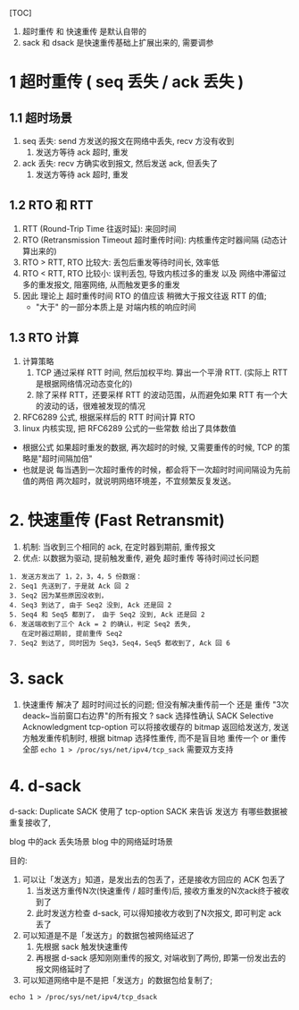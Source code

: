 [TOC]
1. 超时重传 和 快速重传 是默认自带的
2. sack 和 dsack 是快速重传基础上扩展出来的, 需要调参

# 1 超时重传 ( seq 丢失 / ack 丢失 )
## 1.1 超时场景
1. seq 丢失: send 方发送的报文在网络中丢失, recv 方没有收到
    1. 发送方等待 ack 超时, 重发
2. ack 丢失: recv 方确实收到报文, 然后发送 ack, 但丢失了
    1. 发送方等待 ack 超时, 重发
## 1.2 RTO 和 RTT
1. RTT (Round-Trip Time 往返时延): 来回时间
2. RTO (Retransmission Timeout 超时重传时间): 内核重传定时器间隔 (动态计算出来的)
3. RTO > RTT, RTO 比较大: 丢包后重发等待时间长, 效率低
4. RTO < RTT, RTO 比较小: 误判丢包, 导致内核过多的重发 以及 网络中滞留过多的重发报文, 阻塞网络, 从而触发更多的重发
5. 因此 理论上 超时重传时间 RTO 的值应该 稍微大于报文往返 RTT 的值;
    + "大于" 的一部分本质上是 对端内核的响应时间

## 1.3 RTO 计算 
1. 计算策略
    1. TCP 通过采样 RTT 时间, 然后加权平均. 算出一个平滑 RTT. (实际上 RTT 是根据网络情况动态变化的)
    2. 除了采样 RTT，还要采样 RTT 的波动范围，从而避免如果 RTT 有一个大的波动的话，很难被发现的情况
2. RFC6289 公式, 根据采样后的 RTT 时间计算 RTO
3. linux 内核实现, 把 RFC6289 公式的一些常数 给出了具体数值

+ 根据公式
  如果超时重发的数据, 再次超时的时候, 又需要重传的时候, TCP 的策略是"超时间隔加倍"
+ 也就是说
  每当遇到一次超时重传的时候，都会将下一次超时时间间隔设为先前值的两倍
  两次超时，就说明网络环境差，不宜频繁反复发送。

# 2. 快速重传 (Fast Retransmit)
1. 机制: 当收到三个相同的 ack, 在定时器到期前, 重传报文
2. 优点: 以数据为驱动, 提前触发重传, 避免 超时重传 等待时间过长问题
```log
1. 发送方发出了 1，2，3，4，5 份数据：
2. Seq1 先送到了，于是就 Ack 回 2
3. Seq2 因为某些原因没收到，
4. Seq3 到达了, 由于 Seq2 没到, Ack 还是回 2
5. Seq4 和 Seq5 都到了， 由于 Seq2 没到, Ack 还是回 2
6. 发送端收到了三个 Ack = 2 的确认，判定 Seq2 丢失,
   在定时器过期前, 提前重传 Seq2
7. Seq2 到达了, 同时因为 Seq3，Seq4，Seq5 都收到了, Ack 回 6
```

# 3. sack
1. 快速重传 解决了 超时时间过长的问题; 但没有解决重传前一个 还是 重传 "3次deack~当前窗口右边界"的所有报文 ?
sack 选择性确认 SACK Selective Acknowledgment 
tcp-option
可以将接收缓存的 bitmap 返回给发送方, 发送方触发重传机制时, 根据 bitmap 选择性重传,
而不是盲目地 重传一个 or 重传全部
`echo 1 > /proc/sys/net/ipv4/tcp_sack` 需要双方支持

# 4. d-sack
d-sack: Duplicate SACK 
使用了 tcp-option SACK 来告诉 发送方 有哪些数据被重复接收了,

blog 中的ack 丢失场景
blog 中的网络延时场景

目的:
1. 可以让「发送方」知道，是发出去的包丢了，还是接收方回应的 ACK 包丢了
    1. 当发送方重传N次(快速重传 / 超时重传)后, 接收方重发的N次ack终于被收到了
    2. 此时发送方检查 d-sack, 可以得知接收方收到了N次报文, 即可判定 ack 丢了 
2. 可以知道是不是「发送方」的数据包被网络延迟了
    1. 先根据 sack 触发快速重传
    2. 再根据 d-sack 感知刚刚重传的报文, 对端收到了两份, 即第一份发出去的报文网络延时了
3. 可以知道网络中是不是把「发送方」的数据包给复制了;

`echo 1 > /proc/sys/net/ipv4/tcp_dsack`